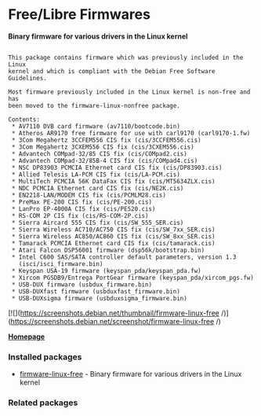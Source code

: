 # Free/Libre Firmwares

__Binary firmware for various drivers in the Linux kernel__

```

This package contains firmware which was previously included in the Linux
kernel and which is compliant with the Debian Free Software Guidelines.

Most firmware previously included in the Linux kernel is non-free and has
been moved to the firmware-linux-nonfree package.

Contents:
 * AV7110 DVB card firmware (av7110/bootcode.bin)
 * Atheros AR9170 free firmware for use with carl9170 (carl9170-1.fw)
 * 3Com Megahertz 3CCFEM556 CIS fix (cis/3CCFEM556.cis)
 * 3Com Megahertz 3CXEM556 CIS fix (cis/3CXEM556.cis)
 * Advantech COMpad-32/85 CIS fix (cis/COMpad2.cis)
 * Advantech COMpad-32/85B-4 CIS fix (cis/COMpad4.cis)
 * NSC DP83903 PCMCIA Ethernet card CIS fix (cis/DP83903.cis)
 * Allied Telesis LA-PCM CIS fix (cis/LA-PCM.cis)
 * MultiTech PCMCIA 56K DataFax CIS fix (cis/MT5634ZLX.cis)
 * NDC PCMCIA Ethernet card CIS fix (cis/NE2K.cis)
 * EN2218-LAN/MODEM CIS fix (cis/PCMLM28.cis)
 * PreMax PE-200 CIS fix (cis/PE-200.cis)
 * LanPro EP-4000A CIS fix (cis/PE520.cis)
 * RS-COM 2P CIS fix (cis/RS-COM-2P.cis)
 * Sierra Aircard 555 CIS fix (cis/SW_555_SER.cis)
 * Sierra Wireless AC710/AC750 CIS fix (cis/SW_7xx_SER.cis)
 * Sierra Wireless AC850/AC860 CIS fix (cis/SW_8xx_SER.cis)
 * Tamarack PCMCIA Ethernet card CIS fix (cis/tamarack.cis)
 * Atari Falcon DSP56001 firmware (dsp56k/bootstrap.bin)
 * Intel C600 SAS/SATA controller default parameters, version 1.3
   (isci/isci_firmware.bin)
 * Keyspan USA-19 firmware (keyspan_pda/keyspan_pda.fw)
 * Xircom PGSDB9/Entrega PortGear firmware (keyspan_pda/xircom_pgs.fw)
 * USB-DUX firmware (usbdux_firmware.bin)
 * USB-DUXfast firmware (usbduxfast_firmware.bin)
 * USB-DUXsigma firmware (usbduxsigma_firmware.bin)

```

[![](https://screenshots.debian.net/thumbnail/firmware-linux-free /)](https://screenshots.debian.net/screenshot/firmware-linux-free /)


 **[Homepage](http://git.kernel.org/?p=linux/kernel/git/firmware/linux-firmware.git)**

### Installed packages

* [firmware-linux-free](https://packages.debian.org/stretch/firmware-linux-free) - Binary firmware for various drivers in the Linux kernel

### Related packages

<sub>  </sub>
